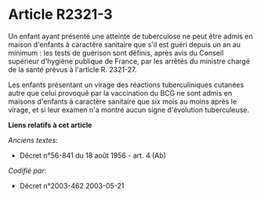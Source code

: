 # Article R2321-3

Un enfant ayant présenté une atteinte de tuberculose ne peut être admis en maison d'enfants à caractère sanitaire que s'il
est guéri depuis un an au minimum : les tests de guérison sont définis, après avis du Conseil supérieur d'hygiène publique de
France, par les arrêtés du ministre chargé de la santé prévus à l'article R. 2321-27.

Les enfants présentant un virage des réactions tuberculiniques cutanées autre que celui provoqué par la vaccination du BCG ne
sont admis en maisons d'enfants à caractère sanitaire que six mois au moins après le virage, et si leur examen n'a montré
aucun signe d'évolution tuberculeuse.

**Liens relatifs à cet article**

_Anciens textes_:

  - Décret n°56-841 du 18 août 1956 - art. 4 (Ab)

_Codifié par_:

  - Décret n°2003-462 2003-05-21
